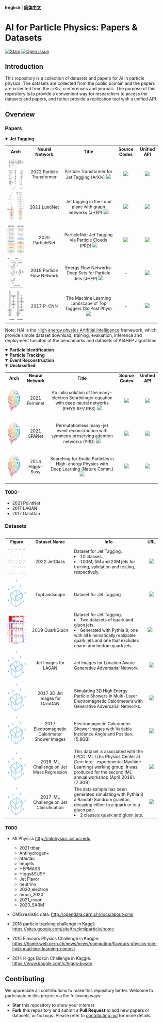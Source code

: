 
#### English | [简体中文](https://github.com/zhangzhengde0225/AI_for_Particle_Physics/blob/main/docs/README_zh_cn.md)

# AI for Particle Physics: Papers & Datasets

[![Stars](https://img.shields.io/github/stars/zhangzhengde0225/AI_for_Particle_Physics)](
https://github.com/zhangzhengde0225/AI_for_Particle_Physics)
[![Open issue](https://img.shields.io/github/issues/zhangzhengde0225/AI_for_Particle_Physics)](
https://github.com/zhangzhengde0225/FINet/AI_for_Particle_Physics)

## Introduction

This repository is a collection of datasets and papers for AI in particle physics. The datasets are collected from the public domain and the papers are collected from the arXiv, conferences and journals. The purpose of this repository is to provide a convenient way for researchers to access the datasets and papers, and futhur provide a replication tool with a unified API.

## Overview 

### Papers
<details open>
<summary><b>Jet Tagging</b></summary>
<table align="center">
    <tbody>
        <tr>
            <td align="center"><b>Arch</td>
            <td align="center"><b>Neural Network</td>
            <!-- <td align="center">Author</td> -->
            <td align="center"><b>Title</td>
            <td align="center"><b>Source Codes</td>
            <td align="center"><b>Unified API</td>
        </tr>
        <!-- ParT -->
        <tr>
            <td align="center"><img src="figs/ParT_arch.png" height='100'> </td>
            <td align="center">2022 Particle Transformer</td>
            <!-- <td align="center">HuiLin Qu et.al.</a></td> -->
            <td align="center">
                Particle Transformer for Jet Tagging (ArXiv) 
                <a href="https://arxiv.org/abs/2202.03772"><img src="https://img.shields.io/static/v1?label=Read&message=paper&color=pink"></img>
                </td>
            <td align="center">
                <a href="https://github.com/jet-universe/particle_transformer"><img src="https://img.shields.io/static/v1?logo=github&label=Origin&message=Avail">
            <td align="center">
                <a href="https://code.ihep.ac.cn/zdzhang/hai"><b><img src="https://img.shields.io/static/v1?logo=Github&label=HAI&labelColor=blue&message=Avail&color=green"></a>
            <!-- <td align="center">JetClass</td> -->
        </tr>
        <tr>
            <td align="center"><img src="figs/LundNet_arch.jpg" height='100'> </td>
            <td align="center">2021 LundNet</td>
            <!-- <td align="center">Frédéric A. Dreyer and  Huilin Qu -->
            <td align="center">
                Jet tagging in the Lund plane with graph networks (JHEP) 
                <a href="https://doi.org/10.1007/jhep03(2021)052"><img src="https://img.shields.io/static/v1?label=Read&message=paper&color=pink"></img></td>
            <td align="center">
                <a href="https://github.com/fdreyer/lundnet"><img src="https://img.shields.io/static/v1?logo=github&label=Origin&message=Avail"></a>
            <td align="center">
                <a href="https://code.ihep.ac.cn/zdzhang/hai"><img src="https://img.shields.io/static/v1?logo=Github&label=HAI&labelColor=blue&message=Not Avail Now&color=red"></a></td>
        </tr>
        <!-- PN -->
        <tr>
            <td align="center"><img src="figs/PN_arch.jpg" height='100'> </td>
            <td align="center">2020 ParticleNet</td>
            <td align="center">
                ParticleNet: Jet Tagging via Particle Clouds (PRD) <a href="https://journals.aps.org/prd/abstract/10.1103/PhysRevD.101.056019"><img src="https://img.shields.io/static/v1?label=Read&message=paper&color=pink"></td>
            <td align="center">
                <a href="https://github.com/hqucms/ParticleNet"><img src="https://img.shields.io/static/v1?logo=github&label=Origin&message=Avail"></a>
            <td align="center">
                <a href="https://code.ihep.ac.cn/zdzhang/hai"><img src="https://img.shields.io/static/v1?logo=Github&label=HAI&labelColor=blue&message=Avail&color=green"></a></td>
        </tr>
        <!-- PFN -->
        <tr>
            <td align="center"><img src="figs/PFN_arch.jpg" height='100'> </td>
            <td align="center">2018 Particle Flow Network</td>
            <td align="center">
                Energy Flow Networks: Deep Sets for Particle Jets (JHEP) <a href="https://arxiv.org/abs/1810.05165"><img src="https://img.shields.io/static/v1?label=Read&message=paper&color=pink"></td>
            <td align="center">-
            <td align="center">
                <a href="https://code.ihep.ac.cn/zdzhang/hai"><img src="https://img.shields.io/static/v1?logo=Github&label=HAI&labelColor=blue&message=Avail&color=green"></a></td>
        </tr>
        <!-- PCNN -->
        <tr> 
            <td align="center"><img src="figs/P-CNN_like_arch.jpg" height='100'> </td>
            <td align="center">2017 P-CNN</td>
            <td align="center">
                The Machine Learning Landscape of Top Taggers (SciPost Phys) <a href="https://doi.org/10.21468/SciPostPhys.7.1.014"><img src="https://img.shields.io/static/v1?label=Read&message=paper&color=pink"></td>
            <td align="center">-
            <td align="center">
                <a href="https://code.ihep.ac.cn/zdzhang/hai"><img src="https://img.shields.io/static/v1?logo=Github&label=HAI&labelColor=blue&message=Avail&color=green"></a></td>
        </tr>
    </tbody>
</table>

Note: HAI is the [High energy physics Artifitial Intelligence](https://code.ihep.ac.cn/zdzhang/hai) framework, which provide simple dataset download, training, evaluation, inference and deployment funciton of the benchmarks and datasets of AI4HEP algorithms.

</details>

<details open>
<summary><b>Particle Identification</b></summary>

</details>

<details open>
<summary><b>Particle Tracking</b></summary>

</details>

<details open>
<summary><b>Event Reconstruction</b></summary>

</details>

<details open>
<summary><b>Unclassified</b></summary>
<table align="center">
    <tbody>
        <tr>
            <td align="center"><b>Arch</td>
            <td align="center"><b>Neural Network</td>
            <!-- <td align="center">Author</td> -->
            <td align="center"><b>Title</td>
            <td align="center"><b>Source Codes</td>
            <td align="center"><b>Unified API</td>
        </tr>
        <tr> 
            <td align="center"><img src="figs/Default_arch.png" height='100'> </td>
            <td align="center">2021 Ferminet</td>
            <td align="center">
                Ab initio solution of the many-electron Schrödinger equation with deep neural networks (PHYS REV RES) <a href="https://doi.org/10.1103/PhysRevResearch.2.033429"><img src="https://img.shields.io/static/v1?label=Read&message=paper&color=pink"></td>
            <td align="center">
                <a href="https://github.com/deepmind/ferminet"><img src="https://img.shields.io/static/v1?logo=github&label=Origin&message=Avail"></a>
            <td align="center">
                <a href="https://code.ihep.ac.cn/zdzhang/hai"><img src="https://img.shields.io/static/v1?logo=Github&label=HAI&labelColor=blue&message=Not Avail Now&color=red"></a></td>
        </tr>
        <tr> 
            <td align="center"><img src="figs/Default_arch.png" height='100'> </td>
            <td align="center">2021 SPANet</td>
            <td align="center">
                Permutationless many-jet event reconstruction with symmetry preserving attention networks (PRD) <a href="https://doi.org/10.1103/PhysRevD.105.112008"><img src="https://img.shields.io/static/v1?label=Read&message=paper&color=pink"></td>
            <td align="center">
                <a href="https://github.com/Alexanders101/SPANet"><img src="https://img.shields.io/static/v1?logo=github&label=Origin&message=Avail"></a>
            <td align="center">
                <a href="https://code.ihep.ac.cn/zdzhang/hai"><img src="https://img.shields.io/static/v1?logo=Github&label=HAI&labelColor=blue&message=Not Avail Now&color=red"></a></td>
        </tr>
        <tr> 
            <td align="center"><img src="figs/Default_arch.png" height='100'> </td>
            <td align="center">2014 Higgs-Susy</td>
            <td align="center">
                Searching for Exotic Particles in High-energy Physics with Deep Learning (Nature Comm.) <a href="https://doi.org/10.1038/ncomms5308"><img src="https://img.shields.io/static/v1?label=Read&message=paper&color=pink"></td>
            <td align="center">
                <a href="https://github.com/uci-igb/higgs-susy"><img src="https://img.shields.io/static/v1?logo=github&label=Origin&message=Avail"></a>
            <td align="center">
                <a href="https://code.ihep.ac.cn/zdzhang/hai"><img src="https://img.shields.io/static/v1?logo=Github&label=HAI&labelColor=blue&message=Not Avail Now&color=red"></a></td>
        </tr>
<table>
</details>

#### TODO:
+ 2021 PointNet
+ 2017 LAGAN
+ 2017 GaloGan

### Datasets
<!-- [![Datasets](https://img.shields.io/static/v1?label=Download&message=datasets&color=green)](
https://code.ihep.ac.cn/zdzhang/hai)
[![DOI](https://zenodo.org/badge/DOI/10.5281/zenodo.3164691.svg)](https://doi.org/10.5281/zenodo.3164691) -->

<!-- <details open> -->
<!-- <summary><b>Jet Tagging</b></summary> -->
<table align="center">
    <tbody>
        <tr>
            <td align="center"><b>Figure</td>
            <td align="center"><b>Dataset Name</td>
            <td align="center"><b>Info</td>
            <td align="center"><b>URL</td>
        </tr>
        <tr>
            <td align="center"><img src="figs/JetClass_dataset.png" height="100">
            <td align="center">2022 JetClass 
            <td align="left">Dataset for Jet Tagging.           <li>10 classes. <li>100M, 5M and 20M jets for training, validation and testing, respectively.
            <td align="center"><a href="https://doi.org/10.5281/zenodo.6619768"><img src="https://img.shields.io/static/v1?label=Download&message=dataset&color=green">
        </tr>
        <tr>
            <td align="center"><img src="figs/Default_dataset.jpg" height="100">
            <td align="center">TopLandscape 
            <td align="left">Dataset for Jet Tagging
            <!-- <a href="https://hqu.web.cern.ch/datasets/TopLandscape/TopLandscape.tar"></a> -->
            <td align="center">
                <a href="https://hqu.web.cern.ch/datasets/TopLandscape/TopLandscape.tar"><img src="https://img.shields.io/static/v1?label=Download&message=dataset&color=green">
        </tr>
        <tr>
            <td align="center"><img src="figs/QuarkGluon_dataset.jpg" height="100">
            <td align="center">2019 QuarkGluon
            <td align="left">Dataset for Jet Tagging. 
                <li> Two datasets of quark and gluon jets. 
                <li> Generated with Pythia 8, one with all kinematically realizable quark jets and one that excludes charm and bottom quark jets.
            <td> <a href='https://doi.org/10.5281/zenodo.3164691'><img src="https://img.shields.io/static/v1?label=Download&message=dataset&color=green">
        </tr>
        <tr>
            <td align="center"><img src="figs/Default_dataset.jpg" height="100">
            <td align="center">Jet Images for LAGAN
            <td align="left">Jet Images for Location Aware Generative Adversarial Network
            <td align="center"><a href="https://doi.org/10.17632/4r4v785rgx.1"><img src="https://img.shields.io/static/v1?label=Download&message=dataset&color=green">
        </tr>
        <tr>
            <td align="center"><img src="figs/Default_dataset.jpg" height="100">
            <td align="center">2017 3D Jet Images for GaloGAN
            <td align="left">Simulating 3D High Energy Particle Showers in Multi-Layer Electromagnetic Calorimeters with Generative Adversarial Networks.
            <td align="center"><a href="https://doi.org/10.17632/pvn3xc3wy5.1"><img src="https://img.shields.io/static/v1?label=Download&message=dataset&color=green">
        </tr>
        <tr>
            <td align="center"><img src="figs/Default_dataset.jpg" height="100">
            <td align="center">2017 Electromagnetic Calorimeter Shower Images
            <td align="left">Electromagnetic Calorimeter Shower Images with Variable Incidence Angle and Position. (5.8GB)
            <td align="center"><a href="https://doi.org/10.17632/5fnxs6b557"><img src="https://img.shields.io/static/v1?label=Download&message=dataset&color=green">
        </tr>
        <tr>
            <td align="center"><img src="figs/Default_dataset.jpg" height="100">
            <td align="center">2018 IML Challenge on Jet Mass Regression
            <td align="left">This dataset is associated with the LPCC IML (Lhc Physics Center at Cern Inter-experimental Machine Learning) working group.  It was produced for the second IML annual workshop (April 2018). (7.3GB)
            <td align="center"><a href=https://zenodo.org/record/1345492"><img src="https://img.shields.io/static/v1?label=Download&message=dataset&color=green">
        </tr>
        <tr>
            <td align="center"><img src="figs/Default_dataset.jpg" height="100">
            <td align="center">2017 IML Challenge on Jet Classification
            <td align="left">The data sample has been generated simulating with Pythia 8 a Randal-Sundrum graviton, decaying either to a quark or to a gluon pair.
            <li> 2 classes: quark and gluon jets. </td>
            <td align="center"><a href="https://gitlab.cern.ch/IML-WG/IMLWorkshop2017-Challenge"><img src="https://img.shields.io/static/v1?label=Download&message=dataset&color=green">
        </tr>
    </tbody>
</table>
<!-- </details> -->

#### TODO

+ MLPhysics http://mlphysics.ics.uci.edu
    + 2021 ttbar
    + Antihydrogen+
    + htautau
    + hepjets
    + HEPMASS
    + Higgs&SUSY
    + Jet Flavor
    + neutrino
    + 2020_electron
    + muon_2020
    + 2021_muon
    + 2020_SARM

+ CMS realistic data: http://opendata.cern.ch/docs/about-cms
+ 2018 particle tracking challenge in Kaggl: https://sites.google.com/site/trackmlparticle/home
+ 2015 Flavours Physics Challenge in Kaggle: https://home.web.cern.ch/news/news/computing/flavours-physics-join-lhcb-machine-learning-contest
+ 2014 Higgs Boson Challenge in Kaggle: https://www.kaggle.com/c/higgs-boson

## Contributing

We appreciate all contributions to make this repository better. Welcome to participate in this project via the following ways:

- **Star** this repository to show your interest.
- **Fork** this repository and submit a **Pull Request** to add new papers or datasets, or fix bugs. Please refer to [contributing.md](docs/contributing.md) for more details.


